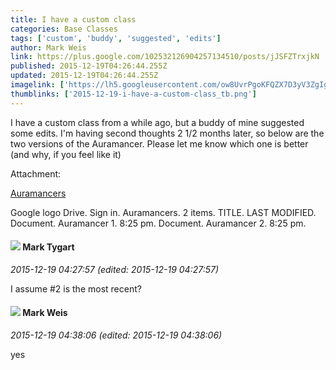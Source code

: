 ```yaml
---
title: I have a custom class
categories: Base Classes
tags: ['custom', 'buddy', 'suggested', 'edits']
author: Mark Weis
link: https://plus.google.com/102532126904257134510/posts/jJSFZTrxjkN
published: 2015-12-19T04:26:44.255Z
updated: 2015-12-19T04:26:44.255Z
imagelink: ['https://lh5.googleusercontent.com/ow8UvrPgoKFQZX7D3yV3ZgIgEH_QUqRZX_btqXuntKHph0B-YjorpHjlcmVaP_wRvypa-C4IS7sEE3Hl8TVR2lc=s190']
thumblinks: ['2015-12-19-i-have-a-custom-class_tb.png']
---
```


I have a custom class from a while ago, but a buddy of mine suggested some edits. I&#39;m having second thoughts 2 1/2 months later, so below are the two versions of the Auramancer. Please let me know which one is better (and why, if you feel like it)


Attachment:

<a href='https://drive.google.com/folderview?id=0B7l7OZgiCCccQXhvMUJXWk83cm8&usp=sharing'>Auramancers</a>


Google logo Drive. Sign in. Auramancers. 2 items. TITLE. LAST MODIFIED. Document. Auramancer 1. 8:25 pm. Document. Auramancer 2. 8:25 pm.
<div id='comment z12lv3nj0pamshwzw04chz5aiqqjgr0b0bo'>
  <h4><img src='{{site.baseurl}}//images/avatars/118088719859349999400_photo.jpg'> Mark Tygart</h4>
      <p><cite>2015-12-19 04:27:57 (edited: 2015-12-19 04:27:57)</cite></p>
        <p>I assume #2 is the most recent?</p>
</div>
        

<div id='comment z12lv3nj0pamshwzw04chz5aiqqjgr0b0bo'>
  <h4><img src='{{site.baseurl}}//images/avatars/102532126904257134510_photo.jpg'> Mark Weis</h4>
      <p><cite>2015-12-19 04:38:06 (edited: 2015-12-19 04:38:06)</cite></p>
        <p>yes</p>
</div>
        